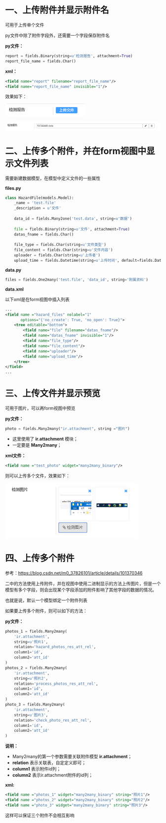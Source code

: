 # 一、上传附件并显示附件名

可用于上传单个文件

py文件中除了附件字段外，还需要一个字段保存附件名

**py文件：**

```python
report = fields.Binary(string=u'检测报告', attachment=True)
report_file_name = fields.Char()
```

**xml：**

```xml
<field name="report" filename="report_file_name"/>
<field name="report_file_name" invisible="1"/>
```

效果如下：

![1572494132806](1572494132806.png)

![1572494110307](1572494110307.png)

# 二、上传多个附件，并在form视图中显示文件列表

需要新建数据模型，在模型中定义文件的一些属性

**files.py**

```python
class HazardFile(models.Model):
    _name = 'test.file'
    _description = u'文件'

    data_id = fields.Many2one('test.data', string=u'数据')

    file = fields.Binary(string=u'文件', attachment=True)
    datas_fname = fields.Char()

    file_type = fields.Char(string=u'文件类型')
    file_content = fields.Char(string=u'文件内容')
    uploader = fields.Char(string=u'上传者')
    upload_time = fields.Datetime(string=u'上传时间', default=fields.Date.today)
```

**data.py**

```python
files = fields.One2many('test.file', 'data_id', string='附属资料')
```

**data.xml**

以下xml是在form视图中插入列表

```xml
...
<field name ="hazard_files" nolabel="1" 
       options="{'no_create': True, 'no_open': True}">		
    <tree editable="bottom">
		<field name="file" filename="datas_fname"/>
		<field name="datas_fname" invisible="1"/>
		<field name="file_type"/>
		<field name="file_content"/>
		<field name="uploader"/>
		<field name="upload_time"/>
	</tree>
</field>
...
```

# 三、上传文件并显示预览

可用于图片，可以再form视图中预览

**py文件：**

```python
photo = fields.Many2many("ir.attachment", string ="图片")
```

- 这里使用了 **ir.attachment** 模块；
- 一定要是 **Many2many**；

**xml文件：**

```xml
<field name ="test_photo" widget="many2many_binary"/>
```

则可以上传多个文件，效果如下：

![1572493862243](1572493862243.png)

# 四、上传多个附件

参考：https://blog.csdn.net/m0_37826101/article/details/101370346

二中的方法使用上传附件，并在视图中使用二进制显示的方法上传图片，但是一个模型有多个字段，则会出现某个字段添加的附件影响了其他字段的数据的情况。

也就是说，默认一个模型绑定一个附件列表

如果要上传多个附件，则可以如下的方法：

**py文件：**

```python
photos_1 = fields.Many2many(
	'ir.attachment',
	string=u'照片1',
	relation='hazard_photos_res_att_rel',
	column1='id',
	column2='att_id'
)
photos_2 = fields.Many2many(
	'ir.attachment',
	string=u'照片2',
	relation='process_photos_res_att_rel',
	column1='id',
	column2='att_id'
)
photo_3 = fields.Many2many(
	'ir.attachment',
	string=u'图片3',
	relation='check_photo_res_att_rel',	
	column1='id',
	column2='att_id'
)
```

**说明：**

- Many2many的第一个参数需要关联附件模型 **ir.attachment**；
- **relation** 表示关联表，自定定义即可；
- **column1** 表示附件id列；
- **column2** 表示ir.attachment附件的id列；

**xml:**

```xml
<field name ="photos_1" widget="many2many_binary" string="照片1"/>
<field name ="photos_2" widget="many2many_binary" string="照片2"/>
<field name ="photo_3" widget="many2many_binary" string="照片3"/>
```

这样可以保证三个附件不会相互影响
